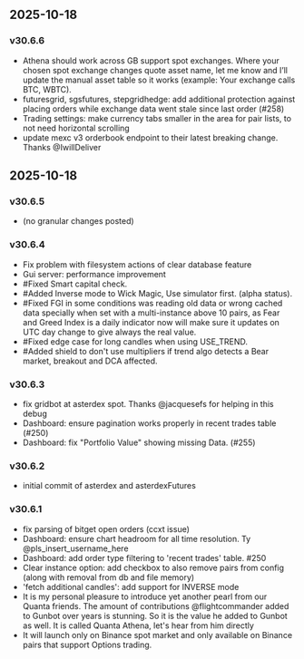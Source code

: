 ## 2025-10-18

### v30.6.6
- Athena should work across GB support spot exchanges. Where your chosen spot exchange changes quote asset name, let me know and I’ll update the manual asset table so it works (example: Your exchange calls BTC, WBTC).
- futuresgrid, sgsfutures, stepgridhedge: add additional protection against placing orders while exchange data went stale since last order (#258)
- Trading settings: make currency tabs smaller in the area for pair lists, to not need horizontal scrolling
- update mexc v3 orderbook endpoint to their latest breaking change. Thanks @IwillDeliver

## 2025-10-18

### v30.6.5
- (no granular changes posted)

### v30.6.4
- Fix problem with filesystem actions of clear database feature
- Gui server: performance improvement
- #Fixed Smart capital check.
- #Added Inverse mode to Wick Magic, Use simulator first. (alpha status).
- #Fixed FGI in some conditions was reading old data or wrong cached data specially when set with a multi-instance above 10 pairs, as Fear and Greed Index is a daily indicator now will make sure it updates on UTC day change to give always the real value.
- #Fixed edge case for long candles when using USE_TREND.
- #Added shield to don't use multipliers if trend algo detects a Bear market, breakout and DCA affected.

### v30.6.3
- fix gridbot at asterdex spot. Thanks @jacquesefs for helping in this debug
- Dashboard: ensure pagination works properly in recent trades table (#250)
- Dashboard: fix "Portfolio Value" showing missing Data. (#255)

### v30.6.2
- initial commit of asterdex and asterdexFutures

### v30.6.1
- fix parsing of bitget open orders (ccxt issue)
- Dashboard: ensure chart headroom for all time resolution. Ty @pls_insert_username_here
- Dashboard: add order type filtering to 'recent trades' table. #250
- Clear instance option: add checkbox to also remove pairs from config (along with removal from db and file memory)
- 'fetch additional candles': add support for INVERSE mode
- It is my personal pleasure to introduce yet another pearl from our Quanta friends. The amount of contributions @flightcommander added to Gunbot over years is stunning. So it is the value he added to Gunbot as well. It is called Quanta Athena, let's hear from him directly
- It will launch only on Binance spot market and only available on Binance pairs that support Options trading.

